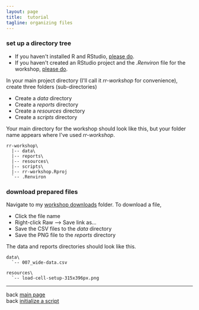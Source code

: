 ```yaml
---
layout: page
title:  tutorial
tagline: organizing files
---
```


### set up a directory tree

- If you haven't installed R and RStudio, [please do](002_pre-hw.html). 
- If you haven't created an RStudio project and the *.Renviron* file for the workshop, [please do](002_pre-hw.html). 


In your main project directory (I'll call it *rr-workshop* for convenience), create three folders (sub-directories)

- Create a *data* directory
- Create a *reports* directory
- Create a *resources* directory
- Create a *scripts* directory

Your main directory for the workshop should look like this, but your folder name appears where I've used *rr-workshop*. 

```
rr-workshop\
  |-- data\
  |-- reports\
  |-- resources\
  |-- scripts\
  |-- rr-workshop.Rproj
  `-- .Renviron
```




### download prepared files 
 
Navigate to my [workshop downloads](https://github.com/DSR-RHIT/creating-reproducible-reports/tree/gh-pages/resources) folder. To download a file, 

- Click the file name 
- Right-click Raw --> Save link as... 
- Save the CSV files to the *data* directory 
- Save the PNG file to the *reports* directory 

The data and reports directories should look like this. 

```
data\
  `-- 007_wide-data.csv
  
resources\
  `-- load-cell-setup-315x396px.png
```






--- 
back [main page](../index.html)<br> 
back [initialize a script](005_initialize-script.html)
